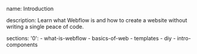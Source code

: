 name: Introduction

description: Learn what Webflow is and how to create a website without writing a single peace of code.

sections:
  '0':
    - what-is-webflow
    - basics-of-web
    - templates
    - diy
    - intro-components
